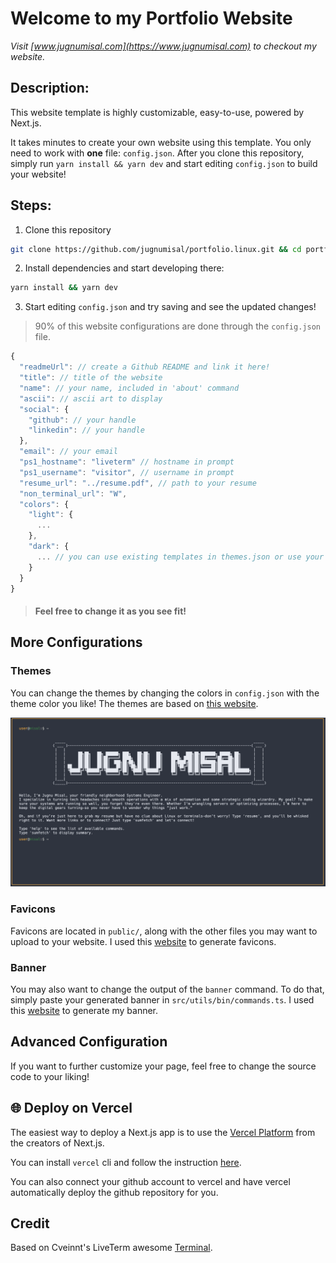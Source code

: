 # Welcome to my Portfolio Website

*Visit [www.jugnumisal.com](https://www.jugnumisal.com) to checkout my website.*

## Description:
This website template is highly customizable, easy-to-use, powered by Next.js.

It takes minutes to create your own website using this template. You only need to work with **one** file: `config.json`. After you clone this repository, simply run `yarn install && yarn dev` and start editing `config.json` to build your website!

## Steps:

1. Clone this repository

```bash
git clone https://github.com/jugnumisal/portfolio.linux.git && cd portfolio.linux
```

2. Install dependencies and start developing there:

```bash
yarn install && yarn dev
```

3. Start editing `config.json` and try saving and see the updated changes!

> 90% of this website configurations are done through the `config.json` file.

```javascript
{
  "readmeUrl": // create a Github README and link it here!
  "title": // title of the website
  "name": // your name, included in 'about' command
  "ascii": // ascii art to display
  "social": {
    "github": // your handle
    "linkedin": // your handle
  },
  "email": // your email
  "ps1_hostname": "liveterm" // hostname in prompt
  "ps1_username": "visitor", // username in prompt
  "resume_url": "../resume.pdf", // path to your resume
  "non_terminal_url": "W",
  "colors": {
    "light": {
      ...
    },
    "dark": {
      ... // you can use existing templates in themes.json or use your own!
    }
  }
}
```

> #### Feel free to change it as you see fit!


## More Configurations

### Themes

You can change the themes by changing the colors in `config.json` with the theme color you like! The themes are based on [this website](https://glitchbone.github.io/vscode-base16-term/#/).


![img](Preview.png)

### Favicons

Favicons are located in `public/`, along with the other files you may want to upload to your website. I used this [website](https://www.favicon-generator.org/) to generate favicons.

### Banner

You may also want to change the output of the `banner` command. To do that, simply paste your generated banner in `src/utils/bin/commands.ts`. I used this [website](https://www.asciiart.eu/text-to-ascii-art) to generate my banner.

## Advanced Configuration

If you want to further customize your page, feel free to change the source code to your liking!

## 🌐 Deploy on Vercel

The easiest way to deploy a Next.js app is to use the [Vercel Platform](https://vercel.com/) from the creators of Next.js.

You can install `vercel` cli and follow the instruction [here](https://vercel.com/docs/concepts/deployments/overview).

You can also connect your github account to vercel and have vercel automatically deploy the github repository for you.

## Credit

Based on Cveinnt's LiveTerm awesome [Terminal](https://github.com/Cveinnt/LiveTerm).
